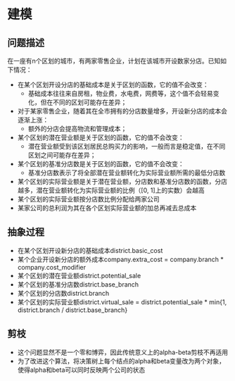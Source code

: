 # 建模

## 问题描述

在一座有n个区划的城市，有两家零售企业，计划在该城市开设数家分店。已知如下情况：

* 在某个区划开设分店的基础成本是关于区划的函数，它的值不会改变：
    * 基础成本往往来自房租，物业费，水电费，网费等，这个值不会轻易变化，但在不同的区划可能存在差异；
* 对于某家零售企业，随着其在全市拥有的分店数量增多，开设新分店的成本会逐渐上涨：
    * 额外的分店会提高物流和管理成本；
* 某个区划的潜在营业额是关于区划的函数，它的值不会改变：
    * 潜在营业额受到该区划居民总购买力的影响，一般而言是稳定值，在不同区划之间可能存在差异；
* 某个区划的基准分店数是关于区划的函数，它的值不会改变：
    * 基准分店数表示了将全部潜在营业额转化为实际营业额所需的最低分店数
* 某个区划的实际营业额是关于潜在营业额，分店数和基准分店数的函数，分店越多，潜在营业额转化为实际营业额的比例（[0, 1]上的实数）会越高
* 某个区划的实际营业额按分店数比例分配给两家公司
* 某家公司的总利润为其在各个区划实际营业额的加总再减去总成本

## 抽象过程

* 在某个区划开设新分店的基础成本district.basic_cost
* 某个企业开设新分店的额外成本company.extra_cost = company.branch * company.cost_modifier
* 某个区划的潜在营业额district.potential_sale
* 某个区划的基准分店数district.base_branch
* 某个区划的分店数district.branch
* 某个区划的实际营业额district.virtual_sale = district.potential_sale * min{1, district.branch / district.base_branch}

## 剪枝

* 这个问题显然不是一个零和博弈，因此传统意义上的alpha-beta剪枝不再适用
* 为了改进这个算法，将决策树上每个结点的alpha和beta变量改为两个对象，使得alpha和beta可以同时反映两个公司的状态
